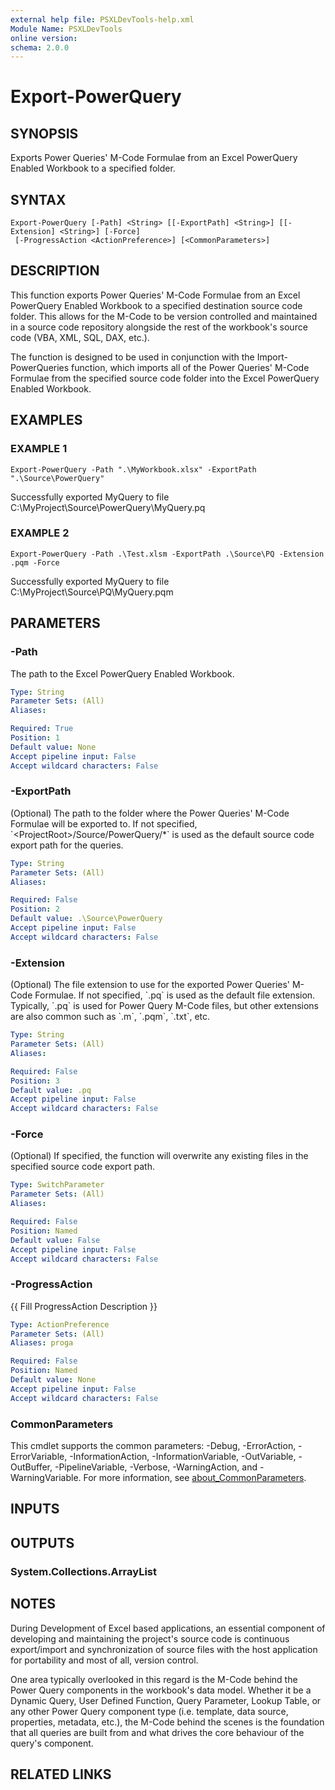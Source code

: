 ```yaml
---
external help file: PSXLDevTools-help.xml
Module Name: PSXLDevTools
online version:
schema: 2.0.0
---
```


# Export-PowerQuery

## SYNOPSIS

Exports Power Queries' M-Code Formulae from an Excel PowerQuery Enabled Workbook to a specified folder.

## SYNTAX

```
Export-PowerQuery [-Path] <String> [[-ExportPath] <String>] [[-Extension] <String>] [-Force]
 [-ProgressAction <ActionPreference>] [<CommonParameters>]
```

## DESCRIPTION

This function exports Power Queries' M-Code Formulae from an Excel PowerQuery Enabled Workbook to a specified
destination source code folder.
This allows for the M-Code to be version controlled and maintained in a
source code repository alongside the rest of the workbook's source code (VBA, XML, SQL, DAX, etc.).

The function is designed to be used in conjunction with the Import-PowerQueries function, which imports all of
the Power Queries' M-Code Formulae from the specified source code folder into the Excel PowerQuery Enabled Workbook.

## EXAMPLES

### EXAMPLE 1

```
Export-PowerQuery -Path ".\MyWorkbook.xlsx" -ExportPath ".\Source\PowerQuery"
```

Successfully exported MyQuery to file C:\MyProject\Source\PowerQuery\MyQuery.pq

### EXAMPLE 2

```
Export-PowerQuery -Path .\Test.xlsm -ExportPath .\Source\PQ -Extension .pqm -Force
```

Successfully exported MyQuery to file C:\MyProject\Source\PQ\MyQuery.pqm

## PARAMETERS

### -Path

The path to the Excel PowerQuery Enabled Workbook.

```yaml
Type: String
Parameter Sets: (All)
Aliases:

Required: True
Position: 1
Default value: None
Accept pipeline input: False
Accept wildcard characters: False
```

### -ExportPath

(Optional) The path to the folder where the Power Queries' M-Code Formulae will be exported to.
If not specified,
\`\<ProjectRoot\>/Source/PowerQuery/*\` is used as the default source code export path for the queries.

```yaml
Type: String
Parameter Sets: (All)
Aliases:

Required: False
Position: 2
Default value: .\Source\PowerQuery
Accept pipeline input: False
Accept wildcard characters: False
```

### -Extension

(Optional) The file extension to use for the exported Power Queries' M-Code Formulae.
If not specified, \`.pq\` is used
as the default file extension.
Typically, \`.pq\` is used for Power Query M-Code files, but other extensions are also
common such as \`.m\`, \`.pqm\`, \`.txt\`, etc.

```yaml
Type: String
Parameter Sets: (All)
Aliases:

Required: False
Position: 3
Default value: .pq
Accept pipeline input: False
Accept wildcard characters: False
```

### -Force

(Optional) If specified, the function will overwrite any existing files in the specified source code export path.

```yaml
Type: SwitchParameter
Parameter Sets: (All)
Aliases:

Required: False
Position: Named
Default value: False
Accept pipeline input: False
Accept wildcard characters: False
```

### -ProgressAction

{{ Fill ProgressAction Description }}

```yaml
Type: ActionPreference
Parameter Sets: (All)
Aliases: proga

Required: False
Position: Named
Default value: None
Accept pipeline input: False
Accept wildcard characters: False
```

### CommonParameters

This cmdlet supports the common parameters: -Debug, -ErrorAction, -ErrorVariable, -InformationAction, -InformationVariable, -OutVariable, -OutBuffer, -PipelineVariable, -Verbose, -WarningAction, and -WarningVariable. For more information, see [about_CommonParameters](http://go.microsoft.com/fwlink/?LinkID=113216).

## INPUTS

## OUTPUTS

### System.Collections.ArrayList

## NOTES

During Development of Excel based applications, an essential component of developing and maintaining the
project's source code is continuous export/import and synchronization of source files with the
host application for portability and most of all, version control.

One area typically overlooked in this regard is the M-Code behind the Power Query components in the workbook's
data model.
Whether it be a Dynamic Query, User Defined Function, Query Parameter, Lookup Table, or any other
Power Query component type (i.e.
template, data source, properties, metadata, etc.), the M-Code behind
the scenes is the foundation that all queries are built from and what drives the core behaviour of the query's
component.

## RELATED LINKS
